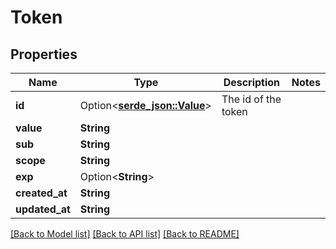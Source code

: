 # Token

## Properties

Name | Type | Description | Notes
------------ | ------------- | ------------- | -------------
**id** | Option<[**serde_json::Value**](.md)> | The id of the token | 
**value** | **String** |  | 
**sub** | **String** |  | 
**scope** | **String** |  | 
**exp** | Option<**String**> |  | 
**created_at** | **String** |  | 
**updated_at** | **String** |  | 

[[Back to Model list]](../README.md#documentation-for-models) [[Back to API list]](../README.md#documentation-for-api-endpoints) [[Back to README]](../README.md)


